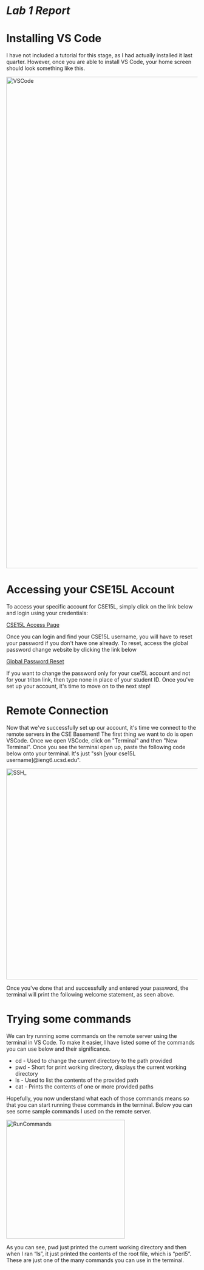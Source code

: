 # *Lab 1 Report*




# Installing VS Code
I have not included a tutorial for this stage, as I had actually installed it last quarter. However, once you are able to install VS Code, your home screen should look something like this.

<img width="1291" alt="VSCode" src="https://user-images.githubusercontent.com/122575272/212447856-06349fce-fc54-435e-87b2-5e5195724a29.png">




# Accessing your CSE15L Account
To access your specific account for CSE15L, simply click on the link below and login using your credentials:


[CSE15L Access Page](https://sdacs.ucsd.edu/~icc/index.php)


Once you can login and find your CSE15L username, you will have to reset your password if you don't have one already. To reset, access the global password change website by clicking the link below


[Global Password Reset](https://sdacs.ucsd.edu/~icc/password.php)


If you want to change the password only for your cse15L account and not for your triton link, then type none in place of your student ID.
Once you've set up your account, it's time to move on to the next step!

# Remote Connection

Now that we've successfully set up our account, it's time we connect to the remote servers in the CSE Basement! The first thing we want to do is open VSCode. Once we open VSCode, click on "Terminal" and then "New Terminal". Once you see the terminal open up, paste the following code below onto your terminal. It's just "ssh [your cse15L username]@ieng6.ucsd.edu".


<img width="554" alt="SSH_" src="https://user-images.githubusercontent.com/122575272/212447510-fbbb662f-5a22-4e65-adaf-f41df3201249.png">


Once you've done that and successfully and entered your password, the terminal will print the following welcome statement, as seen above.

# Trying some commands

We can try running some commands on the remote server using the terminal in VS Code. To make it easier, I have listed some of the commands you can use below and their significance.


* cd - Used to change the current directory to the path provided
* pwd - Short for print working directory, displays the current working directory
* ls - Used to list the contents of the provided path
* cat - Prints the contents of one or more provided paths

Hopefully, you now understand what each of those commands means so that you can start running these commands in the terminal. Below you can see some sample commands I used on the remote server.


<img width="312" alt="RunCommands" src="https://user-images.githubusercontent.com/122575272/212448564-0db1f9e2-223d-43c4-a10c-db4993f2f715.png">

As you can see, pwd just printed the current working directory and then when I ran “ls”, it just printed the contents of the root file, which is “perl5”. These are just one of the many commands you can use in the terminal.


